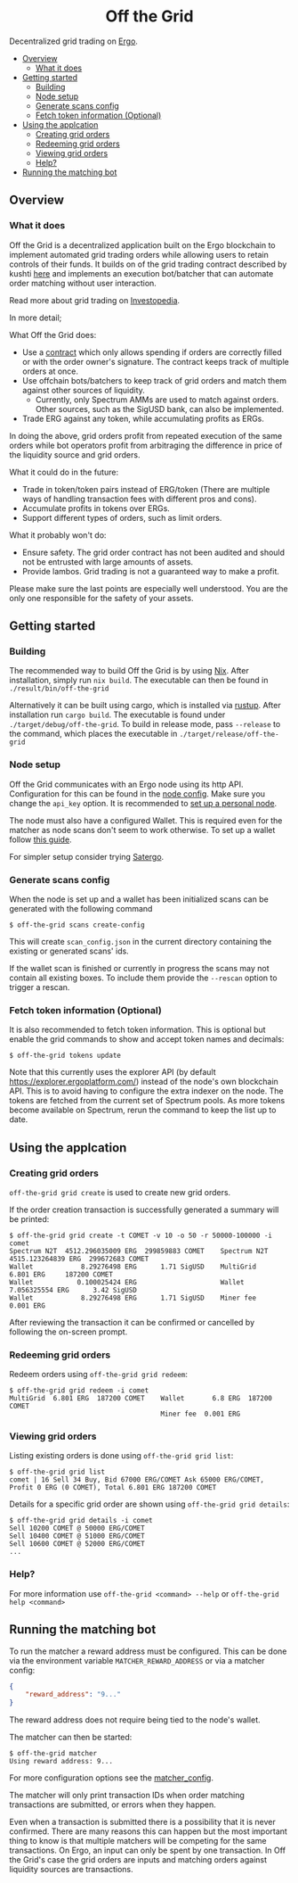 <h1 align="center">Off the Grid</h1>

Decentralized grid trading on [Ergo](https://ergoplatform.org/).

<!--toc:start-->
- [Overview](#overview)
  - [What it does](#what-it-does)
- [Getting started](#getting-started)
  - [Building](#building)
  - [Node setup](#node-setup)
  - [Generate scans config](#generate-scans-config)
  - [Fetch token information (Optional)](#fetch-token-information-optional)
- [Using the applcation](#using-the-applcation)
  - [Creating grid orders](#creating-grid-orders)
  - [Redeeming grid orders](#redeeming-grid-orders)
  - [Viewing grid orders](#viewing-grid-orders)
  - [Help?](#help)
- [Running the matching bot](#running-the-matching-bot)
<!--toc:end-->

## Overview

### What it does

Off the Grid is a decentralized application built on the Ergo blockchain to implement automated grid trading orders while allowing users to retain controls of their funds.
It builds on of the grid trading contract described by kushti [here](https://www.ergoforum.org/t/decentralized-grid-trading-on-ergo/3750)
and implements an execution bot/batcher that can automate order matching without user interaction.

Read more about grid trading on [Investopedia](https://www.investopedia.com/terms/g/grid-trading.asp).

In more detail;

What Off the Grid does:
- Use a [contract](./contracts/grid_multi/contract.es) which only allows spending if orders are correctly filled or with the order owner's signature. The contract keeps track of multiple orders at once.
- Use offchain bots/batchers to keep track of grid orders and match them against other sources of liquidity.
  - Currently, only Spectrum AMMs are used to match against orders. Other sources, such as the SigUSD bank, can also be implemented.
- Trade ERG against any token, while accumulating profits as ERGs.

In doing the above, grid orders profit from repeated execution of the same orders while bot operators profit from arbitraging the difference in price of the liquidity source and grid orders.

What it could do in the future:
- Trade in token/token pairs instead of ERG/token (There are multiple ways of handling transaction fees with different pros and cons).
- Accumulate profits in tokens over ERGs.
- Support different types of orders, such as limit orders.

What it probably won't do:
- Ensure safety. The grid order contract has not been audited and should not be entrusted with large amounts of assets.
- Provide lambos. Grid trading is not a guaranteed way to make a profit.

Please make sure the last points are especially well understood. You are the only one responsible for the safety of your assets.

## Getting started

### Building

The recommended way to build Off the Grid is by using [Nix](https://nixos.org/). After installation, simply run `nix build`.
The executable can then be found in `./result/bin/off-the-grid`

Alternatively it can be built using cargo, which is installed via [rustup](https://rustup.rs/). After installation run `cargo build`. The executable is found under `./target/debug/off-the-grid`. To build in release mode, pass `--release` to the command, which places the executable in `./target/release/off-the-grid`

### Node setup
Off the Grid communicates with an Ergo node using its http API. Configuration for this can be found in the [node config](./node_config.json). Make sure you change the `api_key` option.
It is recommended to [set up a personal node](https://docs.ergoplatform.com/node/install/).

The node must also have a configured Wallet. This is required even for the matcher as node scans don't seem to work otherwise.
To set up a wallet follow [this guide](https://docs.ergoplatform.com/node/wallet/).

For simpler setup consider trying [Satergo](https://satergo.com/).

### Generate scans config

When the node is set up and a wallet has been initialized scans can be generated with the following command
```shell
$ off-the-grid scans create-config
```

This will create `scan_config.json` in the current directory containing the existing or generated scans' ids.

If the wallet scan is finished or currently in progress the scans may not contain all existing boxes. To include them provide the `--rescan` option to trigger a rescan.

### Fetch token information (Optional)

It is also recommended to fetch token information. This is optional but enable the grid commands to show and accept token names and decimals:
```shell
$ off-the-grid tokens update
```

Note that this currently uses the explorer API (by default https://explorer.ergoplatform.com/) instead of the node's own blockchain API.
This is to avoid having to configure the extra indexer on the node. The tokens are fetched from the current set of Spectrum pools. As more tokens become available on Spectrum, rerun the command to keep the list up to date.

## Using the applcation

### Creating grid orders

`off-the-grid grid create` is used to create new grid orders.

If the order creation transaction is successfully generated a summary will be printed:
```shell
$ off-the-grid grid create -t COMET -v 10 -o 50 -r 50000-100000 -i comet
Spectrum N2T  4512.296035009 ERG  299859883 COMET    Spectrum N2T  4515.123264839 ERG  299672683 COMET
Wallet            8.29276498 ERG      1.71 SigUSD    MultiGrid              6.801 ERG     187200 COMET
Wallet           0.100025424 ERG                     Wallet           7.056325554 ERG      3.42 SigUSD
Wallet            8.29276498 ERG      1.71 SigUSD    Miner fee              0.001 ERG
```
After reviewing the transaction it can be confirmed or cancelled by following the on-screen prompt.

### Redeeming grid orders

Redeem orders using `off-the-grid grid redeem`:
```shell
$ off-the-grid grid redeem -i comet
MultiGrid  6.801 ERG  187200 COMET    Wallet       6.8 ERG  187200 COMET
                                      Miner fee  0.001 ERG
```

### Viewing grid orders

Listing existing orders is done using `off-the-grid grid list`:
```shell
$ off-the-grid grid list
comet | 16 Sell 34 Buy, Bid 67000 ERG/COMET Ask 65000 ERG/COMET, Profit 0 ERG (0 COMET), Total 6.801 ERG 187200 COMET
```

Details for a specific grid order are shown using `off-the-grid grid details`:
```shell
$ off-the-grid grid details -i comet
Sell 10200 COMET @ 50000 ERG/COMET
Sell 10400 COMET @ 51000 ERG/COMET
Sell 10600 COMET @ 52000 ERG/COMET
...
```

### Help?

For more information use `off-the-grid <command> --help` or `off-the-grid help <command>`

## Running the matching bot

To run the matcher a reward address must be configured.
This can be done via the environment variable `MATCHER_REWARD_ADDRESS` or via a matcher config:
```json
{
    "reward_address": "9..."
}
```
The reward address does not require being tied to the node's wallet.

The matcher can then be started:
```shell
$ off-the-grid matcher
Using reward address: 9...
```
For more configuration options see the [matcher_config](./matcher_config.json).

The matcher will only print transaction IDs when order matching transactions are submitted, or errors when they happen.

Even when a transaction is submitted there is a possibility that it is never confirmed. There are many reasons this can happen but the most important thing to know is that multiple matchers will be competing for the same transactions. On Ergo, an input can only be spent by one transaction. In Off the Grid's case the grid orders are inputs and matching orders against liquidity sources are transactions.
